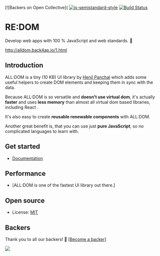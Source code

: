 [![Backers on Open Collective]( [![js-semistandard-style](https://img.shields.io/badge/code%20style-semistandard-brightgreen.svg?maxAge=60&style=flat-square)](https://github.com/Flet/semistandard)
[![Build Status](https://img.shields.io/travis/redom/redom/master.svg?maxAge=60&style=flat-square)](https://travis-ci.org/redom/redom?branch=master)


# RE:DOM

Develop web apps with 100 % JavaScript and web standards. 🚀

http://alldom.back4ap.io/1.html

## Introduction

ALL:DOM is a tiny (10 KB) UI library by [Henil Panchal](https://github.com/henilpanchal)  which adds some useful helpers to create DOM elements and keeping them in sync with the data.

Because ALL:DOM is so versatile and **doesn't use virtual dom**, it's actually **faster** and uses **less memory** than almost all virtual dom based libraries, including React .

It's also easy to create **reusable renewable components** with ALL:DOM.

Another great benefit is, that you can use just **pure JavaScript**, so no complicated  languages to learn  with.

## Get started
- [Documentation](http://alldom.back4ap.io/documentation.html)


## Performance
- [ALL:DOM is one of the fastest UI library out there.]

## Open source
- License: [MIT](https://github.com/HenilPanchal/ALLDOM/blob/master/LICENSE)

## Backers

Thank you to all our backers! 🙏 [[Become a backer](https://opencollective.com/alldom#backer)]

<a href="https://opencollective.com/alldom#backers" target="_blank"><img src="https://opencollective.com/alldom/backers.svg?width=890"></a>

